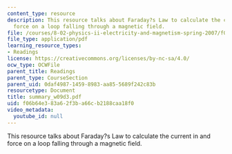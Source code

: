 ```yaml
---
content_type: resource
description: This resource talks about Faraday?s Law to calculate the current in and
  force on a loop falling through a magnetic field.
file: /courses/8-02-physics-ii-electricity-and-magnetism-spring-2007/f06b64e383a62f3ba66cb2188caa18f0_summary_w09d3.pdf
file_type: application/pdf
learning_resource_types:
- Readings
license: https://creativecommons.org/licenses/by-nc-sa/4.0/
ocw_type: OCWFile
parent_title: Readings
parent_type: CourseSection
parent_uid: 0daf4987-1459-8983-aa85-5689f242c83b
resourcetype: Document
title: summary_w09d3.pdf
uid: f06b64e3-83a6-2f3b-a66c-b2188caa18f0
video_metadata:
  youtube_id: null
---
```

This resource talks about Faraday?s Law to calculate the current in and force on a loop falling through a magnetic field.
